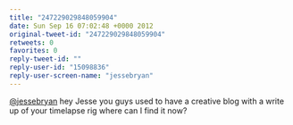 ```yaml
---
title: "247229029848059904"
date: Sun Sep 16 07:02:48 +0000 2012
original-tweet-id: "247229029848059904"
retweets: 0
favorites: 0
reply-tweet-id: ""
reply-user-id: "15098836"
reply-user-screen-name: "jessebryan"
---
```

<a href="https://twitter.com/jessebryan">@jessebryan</a> hey Jesse you guys used to have a creative blog with a write up  of your timelapse rig where can I find it now?
